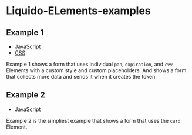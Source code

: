 # Liquido-ELements-examples

## Example 1

- [JavaScript](js/example1.js)
- [CSS](css/example1.css)

Example 1 shows a form that uses individual `pan`, `expiration`, and `cvv` Elements with a custom style and custom placeholders.
And shows a form that collects more data and sends it when it creates the token.

## Example 2

- [JavaScript](js/example2.js)

Example 2 is the simpliest example that shows a form that uses the `card` Element.